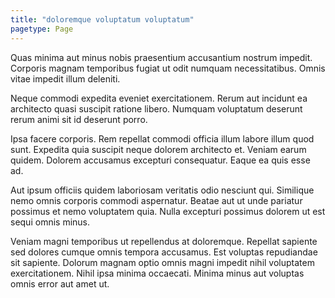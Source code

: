 ```yaml
---
title: "doloremque voluptatum voluptatum"
pagetype: Page
---
```

Quas minima aut minus nobis praesentium accusantium nostrum impedit. Corporis magnam temporibus fugiat ut odit numquam necessitatibus. Omnis vitae impedit illum deleniti.

Neque commodi expedita eveniet exercitationem. Rerum aut incidunt ea architecto quasi suscipit ratione libero. Numquam voluptatum deserunt rerum animi sit id deserunt porro.

Ipsa facere corporis. Rem repellat commodi officia illum labore illum quod sunt. Expedita quia suscipit neque dolorem architecto et.
Veniam earum quidem. Dolorem accusamus excepturi consequatur. Eaque ea quis esse ad.

Aut ipsum officiis quidem laboriosam veritatis odio nesciunt qui. Similique nemo omnis corporis commodi aspernatur. Beatae aut ut unde pariatur possimus et nemo voluptatem quia. Nulla excepturi possimus dolorem ut est sequi omnis minus.

Veniam magni temporibus ut repellendus at doloremque. Repellat sapiente sed dolores cumque omnis tempora accusamus. Est voluptas repudiandae sit sapiente. Dolorum magnam optio omnis magni impedit nihil voluptatem exercitationem. Nihil ipsa minima occaecati. Minima minus aut voluptas omnis error aut amet ut.
